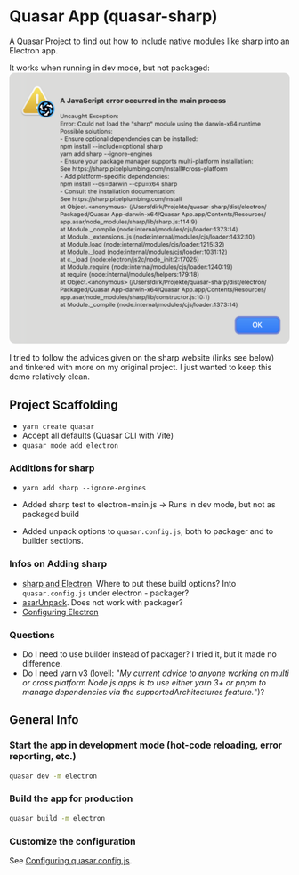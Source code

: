 # Quasar App (quasar-sharp)

A Quasar Project to find out how to include native modules like sharp into an Electron app.

It works when running in dev mode, but not packaged:
![Error](error.png)

I tried to follow the advices given on the sharp website (links see below) and tinkered with more on my original project. I just wanted to keep this demo relatively clean.

## Project Scaffolding

- `yarn create quasar`
- Accept all defaults (Quasar CLI with Vite)
- `quasar mode add electron`

### Additions for sharp

- `yarn add sharp --ignore-engines`

- Added sharp test to electron-main.js -> Runs in dev mode, but not as packaged build
- Added unpack options to `quasar.config.js`, both to packager and to builder sections.

### Infos on Adding sharp

- [sharp and Electron](https://sharp.pixelplumbing.com/install#electron). Where to put these build options? Into `quasar.config.js` under electron - packager?
- [asarUnpack](https://github.com/lovell/sharp/issues/3985). Does not work with packager?
- [Configuring Electron](https://quasar.dev/quasar-cli-vite/developing-electron-apps/configuring-electron)

### Questions

- Do I need to use builder instead of packager? I tried it, but it made no difference.
- Do I need yarn v3 (lovell: "_My current advice to anyone working on multi or cross platform Node.js apps is to use either yarn 3+ or pnpm to manage dependencies via the supportedArchitectures feature._")?

## General Info

### Start the app in development mode (hot-code reloading, error reporting, etc.)

```bash
quasar dev -m electron
```

### Build the app for production

```bash
quasar build -m electron
```

### Customize the configuration

See [Configuring quasar.config.js](https://v2.quasar.dev/quasar-cli-vite/quasar-config-js).
